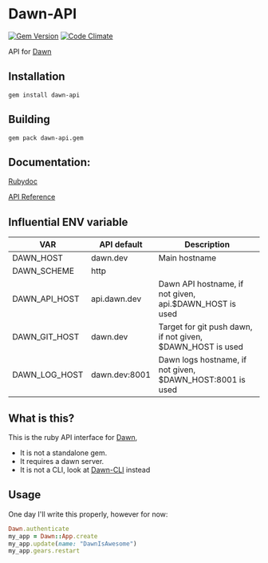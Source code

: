 Dawn-API
========
[![Gem Version](https://badge.fury.io/rb/dawn-api.svg)](http://badge.fury.io/rb/dawn-api)
[![Code Climate](https://codeclimate.com/github/dawn/dawn-api.png)](https://codeclimate.com/github/dawn/dawn-api)

API for [Dawn](https://github.com/dawn/dawn)

## Installation
```shell
gem install dawn-api
```

## Building
```shell
gem pack dawn-api.gem
```

## Documentation:
[Rubydoc](http://rubydoc.info/gems/dawn-api)

[API Reference](http://dawn.github.io/docs/)

## Influential ENV variable
| VAR           | API default   | Description                                                |
| ------------- | ------------- | ---------------------------------------------------------- |
| DAWN_HOST     | dawn.dev      | Main hostname                                              |
| DAWN_SCHEME   | http          |                                                            |
| DAWN_API_HOST | api.dawn.dev  | Dawn API hostname, if not given, api.$DAWN_HOST is used    |
| DAWN_GIT_HOST | dawn.dev      | Target for git push dawn, if not given, $DAWN_HOST is used |
| DAWN_LOG_HOST | dawn.dev:8001 | Dawn logs hostname, if not given, $DAWN_HOST:8001 is used  |

## What is this?
This is the ruby API interface for [Dawn](https://github.com/dawn/dawn),
- It is not a standalone gem.
- It requires a dawn server.
- It is not a CLI, look at [Dawn-CLI](https://github.com/dawn/dawn-cli) instead

## Usage
One day I'll write this properly, however for now:

```ruby
Dawn.authenticate
my_app = Dawn::App.create
my_app.update(name: "DawnIsAwesome")
my_app.gears.restart
```
